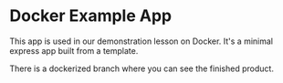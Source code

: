 # Docker Example App

This app is used in our demonstration lesson on Docker.  It's a minimal express app built from a template.  

There is a dockerized branch where you can see the finished product. 
